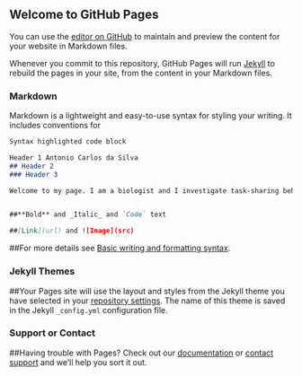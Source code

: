 ## Welcome to GitHub Pages

You can use the [editor on GitHub](https://github.com/acdsilva/acdsilva.github.io/edit/main/index.md) to maintain and preview the content for your website in Markdown files.

Whenever you commit to this repository, GitHub Pages will run [Jekyll](https://jekyllrb.com/) to rebuild the pages in your site, from the content in your Markdown files.

### Markdown

Markdown is a lightweight and easy-to-use syntax for styling your writing. It includes conventions for

```markdown
Syntax highlighted code block

Header 1 Antonio Carlos da Silva
## Header 2
### Header 3

Welcome to my page. I am a biologist and I investigate task-sharing behavior in social insects. I am currently working on the ecophysiology of small arthropods, with a special interest in the thermal stress response and strategies to deal with seasonality in Brazilian biomes. 


##**Bold** and _Italic_ and `Code` text

##[Link](url) and ![Image](src)
```

##For more details see [Basic writing and formatting syntax](https://docs.github.com/en/github/writing-on-github/getting-started-with-writing-and-formatting-on-github/basic-writing-and-formatting-syntax).

### Jekyll Themes

##Your Pages site will use the layout and styles from the Jekyll theme you have selected in your [repository settings](https://github.com/acdsilva/acdsilva.github.io/settings/pages). The name of this theme is saved in the Jekyll `_config.yml` configuration file.

### Support or Contact

##Having trouble with Pages? Check out our [documentation](https://docs.github.com/categories/github-pages-basics/) or [contact support](https://support.github.com/contact) and we’ll help you sort it out.
